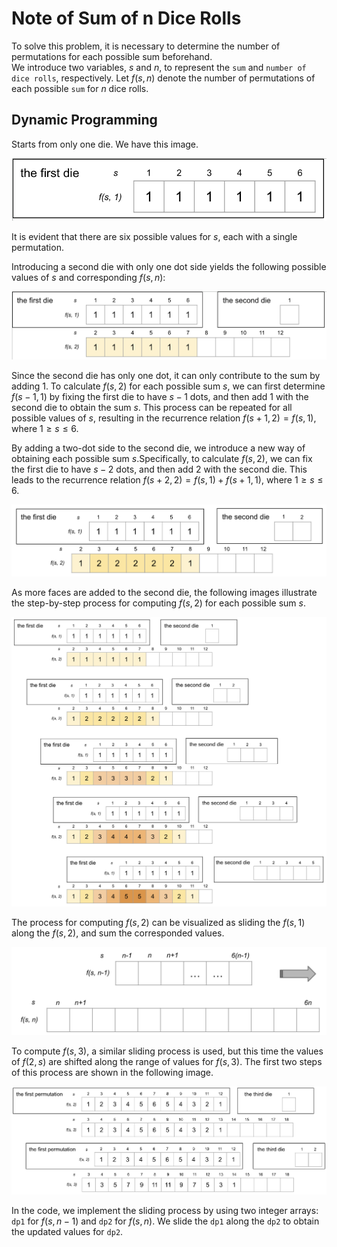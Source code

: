 # Note of Sum of n Dice Rolls
To solve this problem, it is necessary to determine the number of permutations for each possible sum beforehand.  
We introduce two variables, $s$ and $n$, to represent the `sum` and `number of dice rolls`, respectively. Let $f(s,n)$ denote the number of permutations of each possible `sum` for $n$ dice rolls.

## Dynamic Programming
Starts from only one die. We have this image.  

![1_die.png](1_die.png)  

It is evident that there are six possible values for $s$, each with a single permutation.  

Introducing a second die with only one dot side yields the following possible values of $s$ and corresponding $f(s,n)$:  

![second_die_with_one_dot.png](second_die_with_one_dot.png)  

Since the second die has only one dot, it can only contribute to the sum by adding 1. To calculate $f(s, 2)$ for each possible sum $s$, we can first determine $f(s-1, 1)$ by fixing the first die to have $s-1$ dots, and then add 1 with the second die to obtain the sum $s$. This process can be repeated for all possible values of $s$, resulting in the recurrence relation $f(s + 1, 2) = f(s, 1)$, where $1 \geq s \leq 6$.  

By adding a two-dot side to the second die, we introduce a new way of obtaining each possible sum $s$.Specifically, to calculate $f(s, 2)$, we can fix the first die to have $s-2$ dots, and then add 2 with the second die. This leads to the recurrence relation $f(s+2, 2) = f(s, 1) + f(s+1, 1)$, where $1 \geq s \leq 6$.  

![second_die_with_two_dots.png](second_die_with_two_dots.png)  

As more faces are added to the second die, the following images illustrate the step-by-step process for computing $f(s, 2)$ for each possible sum $s$.  

![process.png](process.png)  

The process for computing $f(s, 2)$ can be visualized as sliding the $f(s, 1)$ along the $f(s, 2)$, and sum the corresponded values.  

![slides.png](slides.png)  

To compute $f(s, 3)$, a similar sliding process is used, but this time the values of $f(2, s)$ are shifted along the range of values for $f(s, 3)$. The first two steps of this process are shown in the following image.  

![three_dices.png](three_dices.png)  

In the code, we implement the sliding process by using two integer arrays: `dp1` for $f(s, n-1)$ and `dp2` for $f(s, n)$. We slide the `dp1` along the `dp2` to obtain the updated values for `dp2`.